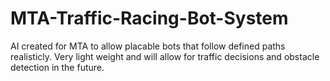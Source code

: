 # MTA-Traffic-Racing-Bot-System

AI created for MTA to allow placable bots that follow defined paths realisticly. Very light weight and will allow for traffic decisions and obstacle detection in the future. 
